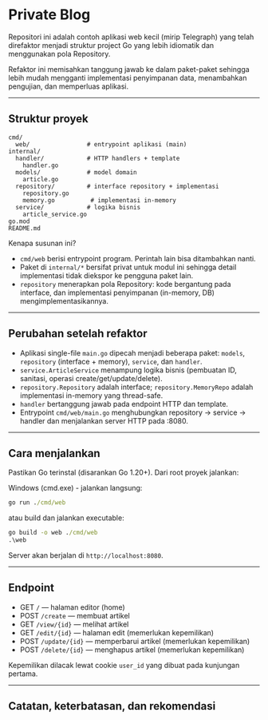 # Private Blog

Repositori ini adalah contoh aplikasi web kecil (mirip Telegraph) yang telah direfaktor menjadi struktur project Go yang lebih idiomatik dan menggunakan pola Repository.

Refaktor ini memisahkan tanggung jawab ke dalam paket-paket sehingga lebih mudah mengganti implementasi penyimpanan data, menambahkan pengujian, dan memperluas aplikasi.

---

## Struktur proyek

```
cmd/
  web/                # entrypoint aplikasi (main)
internal/
  handler/            # HTTP handlers + template
    handler.go
  models/             # model domain
    article.go
  repository/         # interface repository + implementasi
    repository.go
    memory.go          # implementasi in-memory
  service/            # logika bisnis
    article_service.go
go.mod
README.md
```

Kenapa susunan ini?
- `cmd/web` berisi entrypoint program. Perintah lain bisa ditambahkan nanti.
- Paket di `internal/*` bersifat privat untuk modul ini sehingga detail implementasi tidak diekspor ke pengguna paket lain.
- `repository` menerapkan pola Repository: kode bergantung pada interface, dan implementasi penyimpanan (in-memory, DB) mengimplementasikannya.

---

## Perubahan setelah refaktor

- Aplikasi single-file `main.go` dipecah menjadi beberapa paket: `models`, `repository` (interface + memory), `service`, dan `handler`.
- `service.ArticleService` menampung logika bisnis (pembuatan ID, sanitasi, operasi create/get/update/delete).
- `repository.Repository` adalah interface; `repository.MemoryRepo` adalah implementasi in-memory yang thread-safe.
- `handler` bertanggung jawab pada endpoint HTTP dan template.
- Entrypoint `cmd/web/main.go` menghubungkan repository -> service -> handler dan menjalankan server HTTP pada :8080.

---

## Cara menjalankan

Pastikan Go terinstal (disarankan Go 1.20+). Dari root proyek jalankan:

Windows (cmd.exe) - jalankan langsung:

```cmd
go run ./cmd/web
```

atau build dan jalankan executable:

```cmd
go build -o web ./cmd/web
.\web
```

Server akan berjalan di `http://localhost:8080`.

---

## Endpoint

- GET `/` — halaman editor (home)
- POST `/create` — membuat artikel
- GET `/view/{id}` — melihat artikel
- GET `/edit/{id}` — halaman edit (memerlukan kepemilikan)
- POST `/update/{id}` — memperbarui artikel (memerlukan kepemilikan)
- POST `/delete/{id}` — menghapus artikel (memerlukan kepemilikan)

Kepemilikan dilacak lewat cookie `user_id` yang dibuat pada kunjungan pertama.

---

## Catatan, keterbatasan, dan rekomendasi
